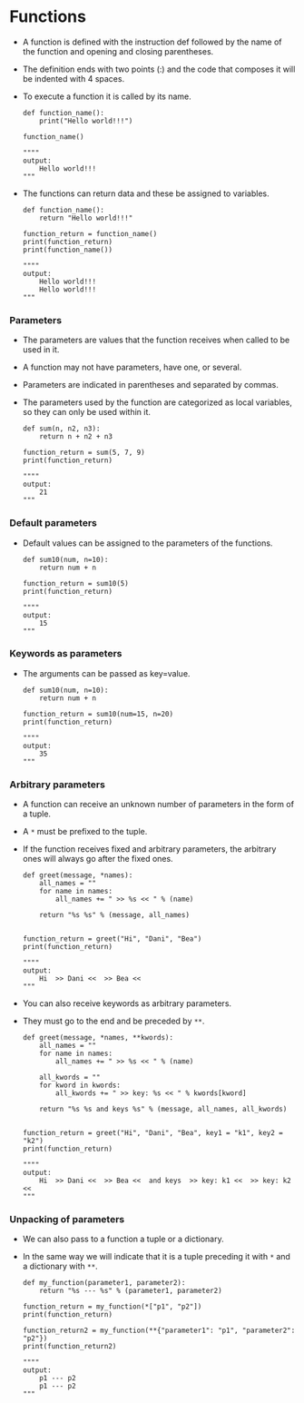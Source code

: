 # Functions

- A function is defined with the instruction def followed by the name of the function and opening and closing parentheses.
- The definition ends with two points (:) and the code that composes it will be indented with 4 spaces.
- To execute a function it is called by its name.
    
    ```
    def function_name():
        print("Hello world!!!")

    function_name()
    
    """"
    output:
        Hello world!!!
    """ 
    ```

- The functions can return data and these be assigned to variables.

    ```
    def function_name():
        return "Hello world!!!"

    function_return = function_name()
    print(function_return)
    print(function_name())
    
    """"
    output:
        Hello world!!!
        Hello world!!!
    """
    ```    

    
### Parameters  

- The parameters are values that the function receives when called to be used in it.
- A function may not have parameters, have one, or several.
- Parameters are indicated in parentheses and separated by commas.
- The parameters used by the function are categorized as local variables, so they can only be used within it.  

    ```
    def sum(n, n2, n3):
        return n + n2 + n3
    
    function_return = sum(5, 7, 9)
    print(function_return)
    
    """"
    output:
        21
    """
    ```

    
### Default parameters

- Default values can be assigned to the parameters of the functions.
    
    ```
    def sum10(num, n=10):
        return num + n
    
    function_return = sum10(5)
    print(function_return)
    
    """"
    output:
        15
    """
    ```
    


### Keywords as parameters

- The arguments can be passed as key=value.    
    
    ```
    def sum10(num, n=10):
        return num + n
    
    function_return = sum10(num=15, n=20)
    print(function_return)
    
    """"
    output:
        35
    """
    ```
    

### Arbitrary parameters

- A function can receive an unknown number of parameters in the form of a tuple.
- A `*` must be prefixed to the tuple.  
- If the function receives fixed and arbitrary parameters, the arbitrary ones will always go after the fixed ones.  

    ```
    def greet(message, *names):
        all_names = ""
        for name in names:
            all_names += " >> %s << " % (name)
    
        return "%s %s" % (message, all_names)
    
    
    function_return = greet("Hi", "Dani", "Bea")
    print(function_return)
    
    """"
    output:
        Hi  >> Dani <<  >> Bea << 
    """
    ```
    
- You can also receive keywords as arbitrary parameters.
- They must go to the end and be preceded by `**`.    
    
    ```
    def greet(message, *names, **kwords):
        all_names = ""
        for name in names:
            all_names += " >> %s << " % (name)
    
        all_kwords = ""
        for kword in kwords:
            all_kwords += " >> key: %s << " % kwords[kword]
    
        return "%s %s and keys %s" % (message, all_names, all_kwords)
    
    
    function_return = greet("Hi", "Dani", "Bea", key1 = "k1", key2 = "k2")
    print(function_return)
    
    """"
    output:
        Hi  >> Dani <<  >> Bea <<  and keys  >> key: k1 <<  >> key: k2 << 
    """
    ```
    

### Unpacking of parameters

- We can also pass to a function a tuple or a dictionary.
- In the same way we will indicate that it is a tuple preceding it with `*` and a dictionary with `**`.

    ```
    def my_function(parameter1, parameter2):
        return "%s --- %s" % (parameter1, parameter2)
    
    function_return = my_function(*["p1", "p2"])
    print(function_return)
    
    function_return2 = my_function(**{"parameter1": "p1", "parameter2": "p2"})
    print(function_return2)
    
    """"
    output:
        p1 --- p2
        p1 --- p2
    """
    ```  